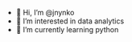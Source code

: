 - 👋 Hi, I’m @jnynko
- 👀 I’m interested in data analytics
- 🌱 I’m currently learning python


<!---
jnynko/jnynko is a ✨ special ✨ repository because its `README.md` (this file) appears on your GitHub profile.
You can click the Preview link to take a look at your changes.
--->

